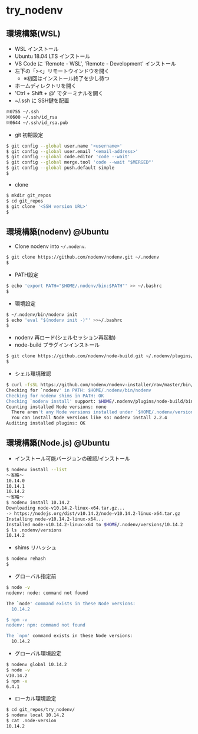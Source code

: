 # try_nodenv

## 環境構築(WSL)

- WSL インストール
- Ubuntu 18.04 LTS インストール
- VS Code に 'Remote - WSL', 'Remote - Development' インストール
- 左下の「><」リモートウインドウを開く  
  - ※初回はインストール終了を少し待つ
- ホームディレクトリを開く
- 'Ctrl + Shift + @' でターミナルを開く
- ~/.ssh に SSH鍵を配置

```bash
※0755 ~/.ssh
※0600 ~/.ssh/id_rsa
※0644 ~/.ssh/id_rsa.pub
```

- git 初期設定

```bash
$ git config --global user.name '<username>'
$ git config --global user.email '<email-address>'
$ git config --global code.editor 'code --wait'
$ git config --global merge.tool 'code --wait "$MERGED"'
$ git config --global push.default simple
$
```

- clone

```bash
$ mkdir git_repos
$ cd git_repos
$ git clone '<SSH version URL>'
$
```

## 環境構築(nodenv) @Ubuntu

- Clone nodenv into `~/.nodenv`.

```bash
$ git clone https://github.com/nodenv/nodenv.git ~/.nodenv
$
```

- PATH設定

```bash
$ echo 'export PATH="$HOME/.nodenv/bin:$PATH"' >> ~/.bashrc
$
```

- 環境設定

```bash
$ ~/.nodenv/bin/nodenv init
$ echo 'eval "$(nodenv init -)"' >>~/.bashrc
$
```

- nodenv 再ロード(シェルセッション再起動)
- node-build プラグインインストール

```bash
$ git clone https://github.com/nodenv/node-build.git ~/.nodenv/plugins/node-build
$
```

- シェル環境確認

```bash
$ curl -fsSL https://github.com/nodenv/nodenv-installer/raw/master/bin/nodenv-doctor | bash
Checking for `nodenv' in PATH: $HOME/.nodenv/bin/nodenv
Checking for nodenv shims in PATH: OK
Checking `nodenv install' support: $HOME/.nodenv/plugins/node-build/bin/nodenv-install (node-build 4.7.2-81-g02dc3633)
Counting installed Node versions: none
  There aren't any Node versions installed under `$HOME/.nodenv/versions'.
  You can install Node versions like so: nodenv install 2.2.4
Auditing installed plugins: OK
```

## 環境構築(Node.js) @Ubuntu

- インストール可能バージョンの確認/インストール

```bash
$ nodenv install --list
～省略～
10.14.0
10.14.1
10.14.2
～省略～
$ nodenv install 10.14.2
Downloading node-v10.14.2-linux-x64.tar.gz...
-> https://nodejs.org/dist/v10.14.2/node-v10.14.2-linux-x64.tar.gz
Installing node-v10.14.2-linux-x64...
Installed node-v10.14.2-linux-x64 to $HOME/.nodenv/versions/10.14.2
$ ls .nodenv/versions
10.14.2
```

- shims リハッシュ

```bash
$ nodenv rehash
$
```

- グローバル指定前

```bash
$ node -v
nodenv: node: command not found

The `node' command exists in these Node versions:
  10.14.2

$ npm -v
nodenv: npm: command not found

The `npm' command exists in these Node versions:
  10.14.2

```

- グローバル環境設定

```bash
$ nodenv global 10.14.2
$ node -v
v10.14.2
$ npm -v
6.4.1
```

- ローカル環境設定

```bash
$ cd git_repos/try_nodenv/
$ nodenv local 10.14.2
$ cat .node-version
10.14.2
```
